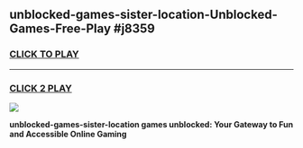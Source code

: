 
## unblocked-games-sister-location-Unblocked-Games-Free-Play #j8359
<h3>
<a href="https://us.freeplayer.one?title=unblocked-games-sister-location&ref=9M">CLICK TO PLAY</a></h3>
<hr>

<h3>
<a href="https://us.freeplayer.one?title=unblocked-games-sister-location&ref=9M">CLICK 2 PLAY</a>
  
</h3>

<a href="https://us.freeplayer.one?title=unblocked-games-sister-location&ref=9M"><img src="https://clearcache.store/games.png"></a>


**unblocked-games-sister-location games unblocked: Your Gateway to Fun and Accessible Online Gaming**
